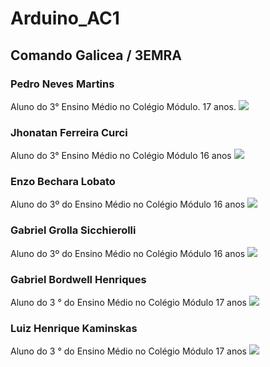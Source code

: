 # Arduino_AC1
## Comando Galicea / 3EMRA

### Pedro Neves Martins
Aluno do 3° Ensino Médio no Colégio Módulo.
17 anos.
![](https://github.com/Comando-Galicea-3EMRA/Arduino_AC1/blob/main/Pedro%20Neves.jpg) 
### Jhonatan Ferreira Curci
Aluno do 3° Ensino Médio no Colégio Módulo
16 anos
![](https://github.com/Comando-Galicea-3EMRA/Arduino_AC1/blob/main/Jhonatan%20curci.jfif)
### Enzo Bechara Lobato
Aluno do 3º do Ensino Médio no Colégio Módulo
16 anos
![](https://github.com/Comando-Galicea-3EMRA/Arduino_AC1/blob/main/Enzo%20Lobato.jfif)
### Gabriel Grolla Sicchierolli
Aluno do 3º do Ensino Médio no Colégio Módulo
16 anos
![](https://github.com/Comando-Galicea-3EMRA/Arduino_AC1/blob/main/Gabriel%20Grolla.jfif)
###  Gabriel Bordwell Henriques 
Aluno do 3 °  do Ensino Médio no Colégio Módulo 
17  anos 
![](https://github.com/Comando-Galicea-3EMRA/Arduino_AC1/blob/main/Gabriel%20Bordwell.jfif)
###  Luiz Henrique Kaminskas 
Aluno do 3 °  do Ensino Médio no Colégio Módulo 
17  anos 
![](https://github.com/Comando-Galicea-3EMRA/Arduino_AC1/blob/main/Luiz%20Henrique.jfif)
